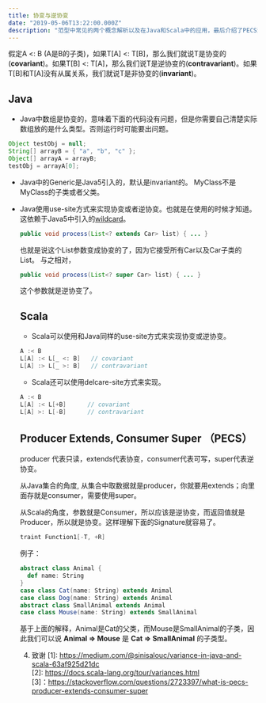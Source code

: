 ```yaml
---
title: 协变与逆协变
date: "2019-05-06T13:22:00.000Z"
description: "范型中常见的两个概念解析以及在Java和Scala中的应用，最后介绍了PECS法则"
---
```


假定A <: B (A是B的子类)，如果T[A] <: T[B]，那么我们就说T是协变的(**covariant**)。如果T[B] <: T[A]，那么我们说T是逆协变的(**contravariant**)。如果T[B]和T[A]没有从属关系，我们就说T是非协变的(**invariant**)。

## Java
 
* Java中数组是协变的，意味着下面的代码没有问题，但是你需要自己清楚实际数组放的是什么类型。否则运行时可能要出问题。
 ```java
Object testObj = null;
String[] arrayB = { "a", "b", "c" };
Object[] arrayA = arrayB;
testObj = arrayA[0];
```

* Java中的Generic是Java5引入的，默认是invariant的。 MyClass<String>不是MyClass<Object>的子类或者父类。  
    
* Java使用use-site方式来实现协变或者逆协变。也就是在使用的时候才知道。这依赖于Java5中引入的[wildcard](https://docs.oracle.com/javase/tutorial/extra/generics/wildcards.html)。
```java
public void process(List<? extends Car> list) { ... }
```
也就是说这个List参数变成协变的了，因为它接受所有Car以及Car子类的List。 与之相对，
```java
public void process(List<? super Car> list) { ... }
```
这个参数就是逆协变了。　

## Scala

* Scala可以使用和Java同样的use-site方式来实现协变或逆协变。
```scala
A :< B
L[A] :< L[_ <: B]   // covariant
L[A] :> L[_ >: B]   // contravariant
```

* Scala还可以使用delcare-site方式来实现。
```scala
A :< B
L[A] :< L[+B]      // covariant
L[A] >: L[-B]      // contravariant
```

## Producer Extends, Consumer Super （PECS）

producer 代表只读，extends代表协变，consumer代表可写，super代表逆协变。

从Java集合的角度, 从集合中取数据就是producer，你就要用extends；向里面存就是consumer，需要使用super。

从Scala的角度，参数就是Consumer，所以应该是逆协变，而返回值就是Producer，所以就是协变。这样理解下面的Signature就容易了。
```scala
traint Function1[-T, +R]
```

例子：
```scala
abstract class Animal {
  def name: String
}
case class Cat(name: String) extends Animal
case class Dog(name: String) extends Animal
abstract class SmallAnimal extends Animal
case class Mouse(name: String) extends SmallAnimal
```
基于上面的解释，Animal是Cat的父类，而Mouse是SmallAnimal的子类，因此我们可以说 **Animal => Mouse** 是 **Cat => SmallAnimal** 的子类型。

4. 致谢 
[1]: https://medium.com/@sinisalouc/variance-in-java-and-scala-63af925d21dc  
[2]: https://docs.scala-lang.org/tour/variances.html   
[3]：https://stackoverflow.com/questions/2723397/what-is-pecs-producer-extends-consumer-super   


